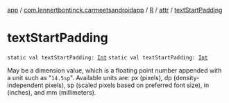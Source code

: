 [app](../../../index.md) / [com.lennertbontinck.carmeetsandroidapp](../../index.md) / [R](../index.md) / [attr](index.md) / [textStartPadding](./text-start-padding.md)

# textStartPadding

`static val textStartPadding: `[`Int`](https://kotlinlang.org/api/latest/jvm/stdlib/kotlin/-int/index.html)
`static val textStartPadding: `[`Int`](https://kotlinlang.org/api/latest/jvm/stdlib/kotlin/-int/index.html)

May be a dimension value, which is a floating point number appended with a unit such as "`14.5sp`". Available units are: px (pixels), dp (density-independent pixels), sp (scaled pixels based on preferred font size), in (inches), and mm (millimeters).

